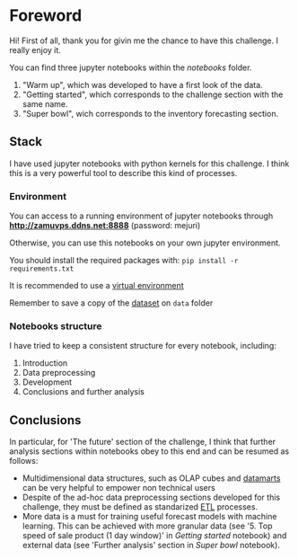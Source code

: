 # Foreword

Hi! First of all, thank you for givin me the chance to have this challenge. I really enjoy it. 

You can find three jupyter notebooks within the *notebooks* folder.

1. "Warm up", which was developed to have a first look of the data.
2. "Getting started", which corresponds to the challenge section with the same name.
3. "Super bowl", wich corresponds to the inventory forecasting section.
 

## Stack

I have used jupyter notebooks with python kernels for this challenge. I think this is a very powerful tool to describe this kind of processes.

### Environment

You can access to a running environment of jupyter notebooks through **http://zamuvps.ddns.net:8888** (password: mejuri)


Otherwise, you can use this notebooks on your own jupyter environment.

You should install the required packages with:
`pip install -r requirements.txt`

It is recommended to use a [virtual environment](https://virtualenv.pypa.io/en/latest/)

Remember to save a copy of the [dataset](https://s3.amazonaws.com/mejuri-web/public/orders_report.csv) on `data` folder


### Notebooks structure

I have tried to keep a consistent structure for every notebook, including: 
 
1. Introduction
2. Data preprocessing
3. Development
4. Conclusions and further analysis


## Conclusions

In particular, for 'The future' section of the challenge, I think that further analysis sections within notebooks obey to this end and can be resumed as follows:

* Multidimensional data structures, such as OLAP cubes and [datamarts](https://en.wikipedia.org/wiki/Data_mart) can be very helpful to empower non technical users
* Despite of the ad-hoc data preprocessing sections developed for this challenge, they must be defined as standarized [ETL](https://en.wikipedia.org/wiki/Extract,_transform,_load) processes.
* More data is a must for training useful forecast models with machine learning. This can be achieved with more granular data (see '5. Top speed of sale product (1 day window)' in *Getting started* notebook) and external data (see 'Further analysis' section in *Super bowl* notebook).


